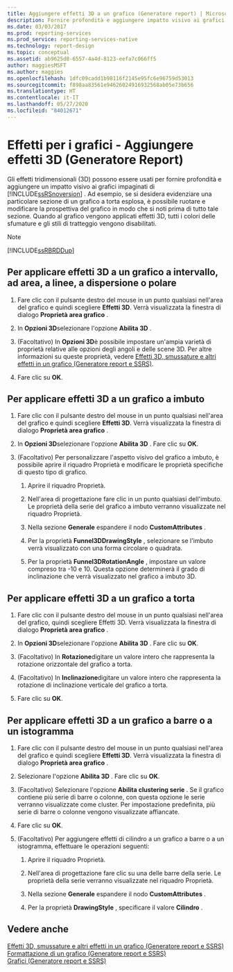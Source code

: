 ```yaml
---
title: Aggiungere effetti 3D a un grafico (Generatore report) | Microsoft Docs
description: Fornire profondità e aggiungere impatto visivo ai grafici nel report impaginato con effetti tridimensionali in Generatore report.
ms.date: 03/03/2017
ms.prod: reporting-services
ms.prod_service: reporting-services-native
ms.technology: report-design
ms.topic: conceptual
ms.assetid: ab9625d8-6557-4a4d-8123-eefa7c066ff5
author: maggiesMSFT
ms.author: maggies
ms.openlocfilehash: 1dfc09cadd1b98116f2145e95fc6e96759d53013
ms.sourcegitcommit: f898aa83561e94626024916932568ab05e73b656
ms.translationtype: HT
ms.contentlocale: it-IT
ms.lasthandoff: 05/27/2020
ms.locfileid: "84012671"
---
```

# <a name="chart-effects---add-3d-effects-report-builder"></a>Effetti per i grafici - Aggiungere effetti 3D (Generatore Report)
  Gli effetti tridimensionali (3D) possono essere usati per fornire profondità e aggiungere un impatto visivo ai grafici impaginati di [!INCLUDE[ssRSnoversion](../../includes/ssrsnoversion-md.md)] . Ad esempio, se si desidera evidenziare una particolare sezione di un grafico a torta esplosa, è possibile ruotare e modificare la prospettiva del grafico in modo che si noti prima di tutto tale sezione. Quando al grafico vengono applicati effetti 3D, tutti i colori delle sfumature e gli stili di tratteggio vengono disabilitati.  
  
> [!NOTE]  
>  [!INCLUDE[ssRBRDDup](../../includes/ssrbrddup-md.md)]  
  
## <a name="to-apply-3d-effects-to-a-range-area-line-scatter-or-polar-chart"></a>Per applicare effetti 3D a un grafico a intervallo, ad area, a linee, a dispersione o polare  
  
1.  Fare clic con il pulsante destro del mouse in un punto qualsiasi nell'area del grafico e quindi scegliere **Effetti 3D**. Verrà visualizzata la finestra di dialogo **Proprietà area grafico** .  
  
2.  In **Opzioni 3D**selezionare l'opzione **Abilita 3D** .  
  
3.  (Facoltativo) In **Opzioni 3D**è possibile impostare un'ampia varietà di proprietà relative alle opzioni degli angoli e delle scene 3D. Per altre informazioni su queste proprietà, vedere [Effetti 3D, smussature e altri effetti in un grafico &#40;Generatore report e SSRS&#41;](../../reporting-services/report-design/chart-effects-3d-bevel-and-other-report-builder.md).  
  
4.  Fare clic su **OK**.  
  
## <a name="to-apply-3d-effects-to-a-funnel-chart"></a>Per applicare effetti 3D a un grafico a imbuto  
  
1.  Fare clic con il pulsante destro del mouse in un punto qualsiasi nell'area del grafico e quindi scegliere **Effetti 3D**. Verrà visualizzata la finestra di dialogo **Proprietà area grafico** .  
  
2.  In **Opzioni 3D**selezionare l'opzione **Abilita 3D** . Fare clic su **OK**.  
  
3.  (Facoltativo) Per personalizzare l'aspetto visivo del grafico a imbuto, è possibile aprire il riquadro Proprietà e modificare le proprietà specifiche di questo tipo di grafico.  
  
    1.  Aprire il riquadro Proprietà.  
  
    2.  Nell'area di progettazione fare clic in un punto qualsiasi dell'imbuto. Le proprietà della serie del grafico a imbuto verranno visualizzate nel riquadro Proprietà.  
  
    3.  Nella sezione **Generale** espandere il nodo **CustomAttributes** .  
  
    4.  Per la proprietà **Funnel3DDrawingStyle** , selezionare se l'imbuto verrà visualizzato con una forma circolare o quadrata.  
  
    5.  Per la proprietà **Funnel3DRotationAngle** , impostare un valore compreso tra -10 e 10. Questa opzione determinerà il grado di inclinazione che verrà visualizzato nel grafico a imbuto 3D.  
  
## <a name="to-apply-3d-effects-to-a-pie-chart"></a>Per applicare effetti 3D a un grafico a torta  
  
1.  Fare clic con il pulsante destro del mouse in un punto qualsiasi nell'area del grafico, quindi scegliere Effetti 3D. Verrà visualizzata la finestra di dialogo **Proprietà area grafico** .  
  
2.  In **Opzioni 3D**selezionare l'opzione **Abilita 3D** . Fare clic su **OK**.  
  
3.  (Facoltativo) In **Rotazione**digitare un valore intero che rappresenta la rotazione orizzontale del grafico a torta.  
  
4.  (Facoltativo) In **Inclinazione**digitare un valore intero che rappresenta la rotazione di inclinazione verticale del grafico a torta.  
  
5.  Fare clic su **OK**.  
  
## <a name="to-apply-3d-effects-to-a-bar-or-column-chart"></a>Per applicare effetti 3D a un grafico a barre o a un istogramma  
  
1.  Fare clic con il pulsante destro del mouse in un punto qualsiasi nell'area del grafico e quindi scegliere **Effetti 3D**. Verrà visualizzata la finestra di dialogo **Proprietà area grafico** .  
  
2.  Selezionare l'opzione **Abilita 3D** . Fare clic su **OK**.  
  
3.  (Facoltativo) Selezionare l'opzione **Abilita clustering serie** . Se il grafico contiene più serie di barre o colonne, con questa opzione le serie verranno visualizzate come cluster. Per impostazione predefinita, più serie di barre o colonne vengono visualizzate affiancate.  
  
4.  Fare clic su **OK**.  
  
5.  (Facoltativo) Per aggiungere effetti di cilindro a un grafico a barre o a un istogramma, effettuare le operazioni seguenti:  
  
    1.  Aprire il riquadro Proprietà.  
  
    2.  Nell'area di progettazione fare clic su una delle barre della serie. Le proprietà della serie verranno visualizzate nel riquadro Proprietà.  
  
    3.  Nella sezione **Generale** espandere il nodo **CustomAttributes** .  
  
    4.  Per la proprietà **DrawingStyle** , specificare il valore **Cilindro** .  
  
## <a name="see-also"></a>Vedere anche  
 [Effetti 3D, smussature e altri effetti in un grafico &#40;Generatore report e SSRS&#41;](../../reporting-services/report-design/chart-effects-3d-bevel-and-other-report-builder.md)   
 [Formattazione di un grafico &#40;Generatore report e SSRS&#41;](../../reporting-services/report-design/formatting-a-chart-report-builder-and-ssrs.md)   
 [Grafici &#40;Generatore report e SSRS&#41;](../../reporting-services/report-design/charts-report-builder-and-ssrs.md)  
  
  

